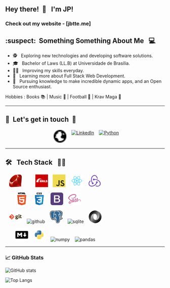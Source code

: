 ## Hey there!&nbsp; 👋 &nbsp; I'm JP!

### Check out my website - [jbtte.me]

## :suspect: &nbsp;Something Something About Me &nbsp; 💻 
- 🕵️   &nbsp; Exploring new technologies and developing software solutions.
- 🎓   &nbsp; Bachelor of Laws (LL.B) at Universidade de Brasília.
- 💪🏽   &nbsp; Improving my skills everyday.
- 🌱   &nbsp; Learning more about Full Stack Web Development.
- 🏃‍  &nbsp; Pursuing knowledge to make incredible dynamic apps, and an Open Source enthusiast.

Hobbies : Books 📚 | Music 🎸 | Football 🏈  | Krav Maga 🥊

***

## 🤝 &nbsp;Let's get in touch &nbsp;🤝
<p style="display: flex; justify-content: center;">
   &nbsp;&nbsp; <a href="https://github.com/jbtte" target="_blank" rel="noopener noreferrer"> <img src="https://raw.githubusercontent.com/iconic/open-iconic/master/svg/globe.svg" alt="Github" height="40" style="vertical-align:top; margin:4px"> </a>
   &nbsp;&nbsp;
   <a href="https://linkedin.com/in/jbtte" target="_blank" rel="noopener noreferrer"> <img src="https://cdn.jsdelivr.net/npm/simple-icons@v3/icons/linkedin.svg" alt="LinkedIn" height="40" style="vertical-align:top; margin:4px"></a>
   &nbsp;&nbsp;
   <a href="mailto:jbaumotte@gmail.com"> <img src="https://cdn.jsdelivr.net/npm/simple-icons@v3/icons/gmail.svg" alt="Python" height="40" style="vertical-align:top; margin:4px"></a>
</p>

***

## 🛠 &nbsp; Tech Stack &nbsp; 👨‍💻
<p>
  &nbsp;&nbsp;
   <img src="https://raw.githubusercontent.com/github/explore/80688e429a7d4ef2fca1e82350fe8e3517d3494d/topics/ruby/ruby.png" alt="Ruby" height="40" style="padding-right: 27px;">
   &nbsp;&nbsp;
  <img src="https://raw.githubusercontent.com/github/explore/80688e429a7d4ef2fca1e82350fe8e3517d3494d/topics/rails/rails.png" alt="Ruby on Rails" height="40">
   &nbsp;&nbsp;
  <img src="https://raw.githubusercontent.com/github/explore/80688e429a7d4ef2fca1e82350fe8e3517d3494d/topics/javascript/javascript.png" alt="Javascript" height="40">
   &nbsp;&nbsp;
    <img src="https://raw.githubusercontent.com/github/explore/80688e429a7d4ef2fca1e82350fe8e3517d3494d/topics/react/react.png" alt="React" height="40">
   &nbsp;&nbsp;
  <img src="https://raw.githubusercontent.com/github/explore/80688e429a7d4ef2fca1e82350fe8e3517d3494d/topics/redux/redux.png" alt="Redux" height="40">
   &nbsp;&nbsp;
</p>
<p>
   &nbsp;&nbsp;&nbsp;&nbsp;&nbsp;&nbsp;&nbsp;
  <img src="https://raw.githubusercontent.com/github/explore/80688e429a7d4ef2fca1e82350fe8e3517d3494d/topics/html/html.png" alt="Html5" height="40">
   &nbsp;&nbsp;
  <img src="https://raw.githubusercontent.com/github/explore/80688e429a7d4ef2fca1e82350fe8e3517d3494d/topics/css/css.png" alt="CSS3" height="40">
   &nbsp;&nbsp;
  <img src="https://raw.githubusercontent.com/github/explore/80688e429a7d4ef2fca1e82350fe8e3517d3494d/topics/bootstrap/bootstrap.png" alt="bootstrap" height="40">
   &nbsp;&nbsp;
  <img src="https://raw.githubusercontent.com/github/explore/80688e429a7d4ef2fca1e82350fe8e3517d3494d/topics/sass/sass.png" alt="sass" height="40">
  
</p>
<p>
  &nbsp;&nbsp;
  <img src="https://raw.githubusercontent.com/github/explore/80688e429a7d4ef2fca1e82350fe8e3517d3494d/topics/git/git.png" alt="git" height="40">
  &nbsp;&nbsp;
  <img height="32" width="32" src="https://unpkg.com/simple-icons@v4/icons/github.svg" alt="github" height="40"/>
  &nbsp;&nbsp;
  <img src="https://raw.githubusercontent.com/github/explore/80688e429a7d4ef2fca1e82350fe8e3517d3494d/topics/postgresql/postgresql.png" alt="postgresql" height="40">
   &nbsp;&nbsp;
  <img height="32" width="32" src="https://unpkg.com/simple-icons@v4/icons/sqlite.svg" alt="sqlite" height="40"/> 
   &nbsp;&nbsp;
  <img src="https://raw.githubusercontent.com/github/explore/80688e429a7d4ef2fca1e82350fe8e3517d3494d/topics/json/json.png" alt="json" height="40">
</p>
<p>
   &nbsp;&nbsp;&nbsp;&nbsp;&nbsp;&nbsp;&nbsp;
  <img src="https://raw.githubusercontent.com/github/explore/80688e429a7d4ef2fca1e82350fe8e3517d3494d/topics/markdown/markdown.png" alt="markdown" height="40">
  &nbsp;&nbsp;
  <img src="https://raw.githubusercontent.com/github/explore/80688e429a7d4ef2fca1e82350fe8e3517d3494d/topics/python/python.png" alt="Python" height="40">
  &nbsp;&nbsp;
  <img height="32" width="32" src="https://unpkg.com/simple-icons@v4/icons/numpy.svg" alt="numpy" height="40"/> 
  &nbsp;&nbsp;
  <img height="32" width="32" src="https://unpkg.com/simple-icons@v4/icons/pandas.svg" alt="pandas" height="40"/> 
</p>

*** 

### 📈 GitHub Stats
<div>
  
  ![GitHub stats](https://github-readme-stats.vercel.app/api?username=jbtte&show_icons=true&theme=tokyonight)
  
  ![Top Langs](https://github-readme-stats.vercel.app/api/top-langs/?username=jbtte&theme=tokyonight)
</div>
